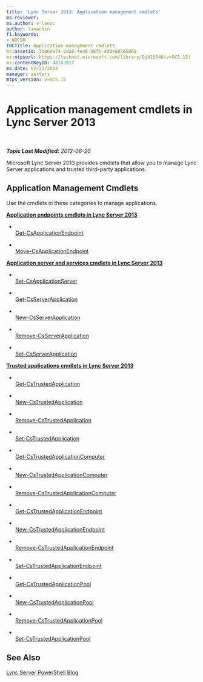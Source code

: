 ```yaml
---
title: 'Lync Server 2013: Application management cmdlets'
ms.reviewer: 
ms.author: v-lanac
author: lanachin
f1.keywords:
- NOCSH
TOCTitle: Application management cmdlets
ms:assetid: 3b06d974-bda8-4ea6-b8fb-4d9e60265868
ms:mtpsurl: https://technet.microsoft.com/library/Gg415646(v=OCS.15)
ms:contentKeyID: 48183917
ms.date: 07/23/2014
manager: serdars
mtps_version: v=OCS.15
---
```


<div data-xmlns="http://www.w3.org/1999/xhtml">

<div class="topic" data-xmlns="http://www.w3.org/1999/xhtml" data-msxsl="urn:schemas-microsoft-com:xslt" data-cs="http://msdn.microsoft.com/en-us/">

<div data-asp="http://msdn2.microsoft.com/asp">

# Application management cmdlets in Lync Server 2013

</div>

<div id="mainSection">

<div id="mainBody">

<span> </span>

_**Topic Last Modified:** 2012-06-20_

Microsoft Lync Server 2013 provides cmdlets that allow you to manage Lync Server applications and trusted third-party applications.

<div>

## Application Management Cmdlets

Use the cmdlets in these categories to manage applications.

**[Application endpoints cmdlets in Lync Server 2013](lync-server-2013-application-endpoints-cmdlets.md)**

  - <span></span>  
    [Get-CsApplicationEndpoint](https://technet.microsoft.com/en-us/library/Gg398655(v=OCS.15))

  - <span></span>  
    [Move-CsApplicationEndpoint](https://technet.microsoft.com/en-us/library/Gg398188(v=OCS.15))

**[Application server and services cmdlets in Lync Server 2013](lync-server-2013-application-server-and-services-cmdlets.md)**

  - <span></span>  
    [Set-CsApplicationServer](https://technet.microsoft.com/en-us/library/Gg398562(v=OCS.15))

<!-- end list -->

  - <span></span>  
    [Get-CsServerApplication](https://technet.microsoft.com/en-us/library/Gg425948(v=OCS.15))

  - <span></span>  
    [New-CsServerApplication](https://technet.microsoft.com/en-us/library/Gg398096(v=OCS.15))

  - <span></span>  
    [Remove-CsServerApplication](https://technet.microsoft.com/en-us/library/Gg398366(v=OCS.15))

  - <span></span>  
    [Set-CsServerApplication](https://technet.microsoft.com/en-us/library/Gg412850(v=OCS.15))

**[Trusted applications cmdlets in Lync Server 2013](lync-server-2013-trusted-applications-cmdlets.md)**

  - <span></span>  
    [Get-CsTrustedApplication](https://technet.microsoft.com/en-us/library/Gg399025(v=OCS.15))

  - <span></span>  
    [New-CsTrustedApplication](https://technet.microsoft.com/en-us/library/Gg398259(v=OCS.15))

  - <span></span>  
    [Remove-CsTrustedApplication](https://technet.microsoft.com/en-us/library/Gg398176(v=OCS.15))

  - <span></span>  
    [Set-CsTrustedApplication](https://technet.microsoft.com/en-us/library/Gg425840(v=OCS.15))

<!-- end list -->

  - <span></span>  
    [Get-CsTrustedApplicationComputer](https://technet.microsoft.com/en-us/library/Gg425843(v=OCS.15))

  - <span></span>  
    [New-CsTrustedApplicationComputer](https://technet.microsoft.com/en-us/library/Gg398405(v=OCS.15))

  - <span></span>  
    [Remove-CsTrustedApplicationComputer](https://technet.microsoft.com/en-us/library/Gg398838(v=OCS.15))

<!-- end list -->

  - <span></span>  
    [Get-CsTrustedApplicationEndpoint](https://technet.microsoft.com/en-us/library/Gg413035(v=OCS.15))

  - <span></span>  
    [New-CsTrustedApplicationEndpoint](https://technet.microsoft.com/en-us/library/Gg398594(v=OCS.15))

  - <span></span>  
    [Remove-CsTrustedApplicationEndpoint](https://technet.microsoft.com/en-us/library/Gg398837(v=OCS.15))

  - <span></span>  
    [Set-CsTrustedApplicationEndpoint](https://technet.microsoft.com/en-us/library/Gg398509(v=OCS.15))

<!-- end list -->

  - <span></span>  
    [Get-CsTrustedApplicationPool](https://technet.microsoft.com/en-us/library/Gg413055(v=OCS.15))

  - <span></span>  
    [New-CsTrustedApplicationPool](https://technet.microsoft.com/en-us/library/Gg425804(v=OCS.15))

  - <span></span>  
    [Remove-CsTrustedApplicationPool](https://technet.microsoft.com/en-us/library/Gg398750(v=OCS.15))

  - <span></span>  
    [Set-CsTrustedApplicationPool](https://technet.microsoft.com/en-us/library/Gg398187(v=OCS.15))

</div>

<div>

## See Also


[Lync Server PowerShell Blog](http://go.microsoft.com/fwlink/p/?linkid=203150)  
  

</div>

</div>

<span> </span>

</div>

</div>

</div>

